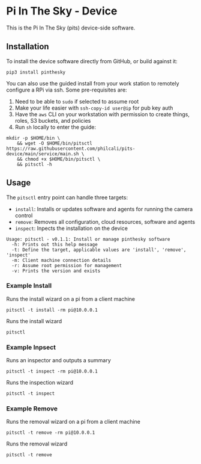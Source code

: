 # Pi In The Sky - Device

This is the Pi In The Sky (pits) device-side software.

## Installation

To install the device software directly from GitHub, or build against it:

```
pip3 install pinthesky
```

You can also use the guided install from your work station to remotely configure a RPi via ssh. Some pre-requisites are:

1. Need to be able to `sudo` if selected to assume root
1. Make your life easier with `ssh-copy-id user@ip` for pub key auth
1. Have the `aws` CLI on your workstation with permission to create things, roles, S3 buckets, and policies
1. Run `sh` locally to enter the guide:

```
mkdir -p $HOME/bin \
    && wget -O $HOME/bin/pitsctl https://raw.githubusercontent.com/philcali/pits-device/main/service/main.sh \
    && chmod +x $HOME/bin/pitsctl \
    && pitsctl -h
```

## Usage

The `pitsctl` entry point can handle three targets:

- `install`: Installs or updates software and agents for running the camera control
- `remove`: Removes all configuration, cloud resources, software and agents
- `inspect`: Inpects the installation on the device

```
Usage: pitsctl - v0.1.1: Install or manage pinthesky software
  -h: Prints out this help message
  -t: Define the target, applicable values are 'install', 'remove', 'inspect'
  -m: Client machine connection details
  -r: Assume root permission for management
  -v: Prints the version and exists
```

### Example Install

Runs the install wizard on a pi from a client machine

```
pitsctl -t install -rm pi@10.0.0.1
```

Runs the install wizard

```
pitsctl
```

### Example Inpsect

Runs an inspector and outputs a summary

```
pitsctl -t inspect -rm pi@10.0.0.1
```

Runs the inspection wizard

```
pitsctl -t inspect
```

### Example Remove

Runs the removal wizard on a pi from a client machine

```
pitsctl -t remove -rm pi@10.0.0.1
```

Runs the removal wizard

```
pitsctl -t remove
```